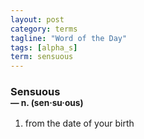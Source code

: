 ```yaml
---
layout: post
category: terms
tagline: "Word of the Day"
tags: [alpha_s]
term: sensuous
---
```


<h3>Sensuous<br/> <small>&mdash; n. (sen<span>&middot;</span>su<span>&middot;</span>ous)</small></h3>
<p><ol>
<li>from the date of your birth</li>
</ol></p>
